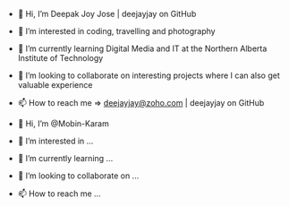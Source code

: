 
- 👋 Hi, I’m Deepak Joy Jose | deejayjay on GitHub
- 👀 I’m interested in coding, travelling and photography
- 🌱 I’m currently learning Digital Media and IT at the Northern Alberta Institute of Technology
- 💞️ I’m looking to collaborate on interesting projects where I can also get valuable experience
- 📫 How to reach me => deejayjay@zoho.com | deejayjay on GitHub

- 👋 Hi, I’m @Mobin-Karam
- 👀 I’m interested in ...
- 🌱 I’m currently learning ...
- 💞️ I’m looking to collaborate on ...
- 📫 How to reach me ...

<!---
Mobin-Karam/Mobin-Karam is a ✨ special ✨ repository because its `README.md` (this file) appears on your GitHub profile.
You can click the Preview link to take a look at your changes.
--->
